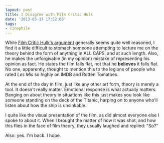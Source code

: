 ```yaml
---
layout: post
title: I Disagree with Film Critic Hulk
date: '2013-03-17 17:52:00'
tags:
- cinephile
---
```


While [Film Critic Hulk's argument] generally seems quite well reasoned, I find it a little difficult to stomach someone attempting to lecture me on the theory behind the form of anything in ALL CAPS, and at such length. Also, he makes the unforgivable (in my opinion) mistake of representing his opinion as fact. He states the film falls flat, not that he **believes** it falls flat. No one, apparently, thought to mention this to the legions of people who rated _Les Mis_ so highly on IMDB and Rotten Tomatoes.

[Film Critic Hulk's argument]:http://badassdigest.com/2013/01/09/film-crit-hulk-smash-hulk-vs.-tom-hooper-and-art-of-cinematic-affectation/

<!-- More -->

At the end of the day in film, just like any other art form, theory is merely a tool. It doesn't really matter. Emotional response is what actually matters. Banging on about theory in situations like this just makes you look like someone standing on the deck of the Titanic, harping on to anyone who'll listen about how the ship is unsinkable.

I quite like the visual presentation of the film, as did almost everyone else I spoke to about it. When I brought the matter of how it was shot, and how this flies in the face of film theory, they usually laughed and replied: "So?"

Also: yes. I'm back. I hope.